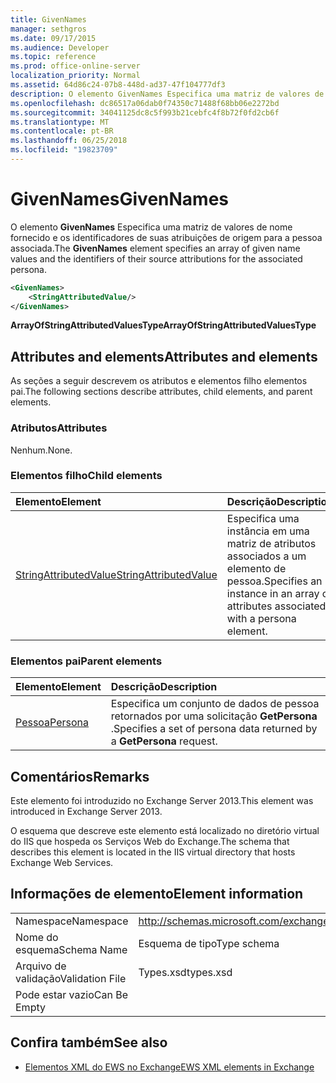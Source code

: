 ```yaml
---
title: GivenNames
manager: sethgros
ms.date: 09/17/2015
ms.audience: Developer
ms.topic: reference
ms.prod: office-online-server
localization_priority: Normal
ms.assetid: 64d86c24-07b8-448d-ad37-47f104777df3
description: O elemento GivenNames Especifica uma matriz de valores de nome fornecido e os identificadores de suas atribuições de origem para a pessoa associada.
ms.openlocfilehash: dc86517a06dab0f74350c71488f68bb06e2272bd
ms.sourcegitcommit: 34041125dc8c5f993b21cebfc4f8b72f0fd2cb6f
ms.translationtype: MT
ms.contentlocale: pt-BR
ms.lasthandoff: 06/25/2018
ms.locfileid: "19823709"
---
```

# <a name="givennames"></a><span data-ttu-id="0f09a-103">GivenNames</span><span class="sxs-lookup"><span data-stu-id="0f09a-103">GivenNames</span></span>

<span data-ttu-id="0f09a-104">O elemento **GivenNames** Especifica uma matriz de valores de nome fornecido e os identificadores de suas atribuições de origem para a pessoa associada.</span><span class="sxs-lookup"><span data-stu-id="0f09a-104">The **GivenNames** element specifies an array of given name values and the identifiers of their source attributions for the associated persona.</span></span> 
  
```xml
<GivenNames>
    <StringAttributedValue/>
</GivenNames>
```

 <span data-ttu-id="0f09a-105">**ArrayOfStringAttributedValuesType**</span><span class="sxs-lookup"><span data-stu-id="0f09a-105">**ArrayOfStringAttributedValuesType**</span></span>
## <a name="attributes-and-elements"></a><span data-ttu-id="0f09a-106">Attributes and elements</span><span class="sxs-lookup"><span data-stu-id="0f09a-106">Attributes and elements</span></span>

<span data-ttu-id="0f09a-107">As seções a seguir descrevem os atributos e elementos filho elementos pai.</span><span class="sxs-lookup"><span data-stu-id="0f09a-107">The following sections describe attributes, child elements, and parent elements.</span></span>
  
### <a name="attributes"></a><span data-ttu-id="0f09a-108">Atributos</span><span class="sxs-lookup"><span data-stu-id="0f09a-108">Attributes</span></span>

<span data-ttu-id="0f09a-109">Nenhum.</span><span class="sxs-lookup"><span data-stu-id="0f09a-109">None.</span></span>
  
### <a name="child-elements"></a><span data-ttu-id="0f09a-110">Elementos filho</span><span class="sxs-lookup"><span data-stu-id="0f09a-110">Child elements</span></span>

|<span data-ttu-id="0f09a-111">**Elemento**</span><span class="sxs-lookup"><span data-stu-id="0f09a-111">**Element**</span></span>|<span data-ttu-id="0f09a-112">**Descrição**</span><span class="sxs-lookup"><span data-stu-id="0f09a-112">**Description**</span></span>|
|:-----|:-----|
|[<span data-ttu-id="0f09a-113">StringAttributedValue</span><span class="sxs-lookup"><span data-stu-id="0f09a-113">StringAttributedValue</span></span>](stringattributedvalue.md) <br/> |<span data-ttu-id="0f09a-114">Especifica uma instância em uma matriz de atributos associados a um elemento de pessoa.</span><span class="sxs-lookup"><span data-stu-id="0f09a-114">Specifies an instance in an array of attributes associated with a persona element.</span></span>  <br/> |
   
### <a name="parent-elements"></a><span data-ttu-id="0f09a-115">Elementos pai</span><span class="sxs-lookup"><span data-stu-id="0f09a-115">Parent elements</span></span>

|<span data-ttu-id="0f09a-116">**Elemento**</span><span class="sxs-lookup"><span data-stu-id="0f09a-116">**Element**</span></span>|<span data-ttu-id="0f09a-117">**Descrição**</span><span class="sxs-lookup"><span data-stu-id="0f09a-117">**Description**</span></span>|
|:-----|:-----|
|[<span data-ttu-id="0f09a-118">Pessoa</span><span class="sxs-lookup"><span data-stu-id="0f09a-118">Persona</span></span>](persona.md) <br/> |<span data-ttu-id="0f09a-119">Especifica um conjunto de dados de pessoa retornados por uma solicitação **GetPersona** .</span><span class="sxs-lookup"><span data-stu-id="0f09a-119">Specifies a set of persona data returned by a **GetPersona** request.</span></span>  <br/> |
   
## <a name="remarks"></a><span data-ttu-id="0f09a-120">Comentários</span><span class="sxs-lookup"><span data-stu-id="0f09a-120">Remarks</span></span>

<span data-ttu-id="0f09a-121">Este elemento foi introduzido no Exchange Server 2013.</span><span class="sxs-lookup"><span data-stu-id="0f09a-121">This element was introduced in Exchange Server 2013.</span></span>
  
<span data-ttu-id="0f09a-122">O esquema que descreve este elemento está localizado no diretório virtual do IIS que hospeda os Serviços Web do Exchange.</span><span class="sxs-lookup"><span data-stu-id="0f09a-122">The schema that describes this element is located in the IIS virtual directory that hosts Exchange Web Services.</span></span>
  
## <a name="element-information"></a><span data-ttu-id="0f09a-123">Informações de elemento</span><span class="sxs-lookup"><span data-stu-id="0f09a-123">Element information</span></span>

|||
|:-----|:-----|
|<span data-ttu-id="0f09a-124">Namespace</span><span class="sxs-lookup"><span data-stu-id="0f09a-124">Namespace</span></span>  <br/> |http://schemas.microsoft.com/exchange/services/2006/types  <br/> |
|<span data-ttu-id="0f09a-125">Nome do esquema</span><span class="sxs-lookup"><span data-stu-id="0f09a-125">Schema Name</span></span>  <br/> |<span data-ttu-id="0f09a-126">Esquema de tipo</span><span class="sxs-lookup"><span data-stu-id="0f09a-126">Type schema</span></span>  <br/> |
|<span data-ttu-id="0f09a-127">Arquivo de validação</span><span class="sxs-lookup"><span data-stu-id="0f09a-127">Validation File</span></span>  <br/> |<span data-ttu-id="0f09a-128">Types.xsd</span><span class="sxs-lookup"><span data-stu-id="0f09a-128">types.xsd</span></span>  <br/> |
|<span data-ttu-id="0f09a-129">Pode estar vazio</span><span class="sxs-lookup"><span data-stu-id="0f09a-129">Can Be Empty</span></span>  <br/> ||
   
## <a name="see-also"></a><span data-ttu-id="0f09a-130">Confira também</span><span class="sxs-lookup"><span data-stu-id="0f09a-130">See also</span></span>



- [<span data-ttu-id="0f09a-131">Elementos XML do EWS no Exchange</span><span class="sxs-lookup"><span data-stu-id="0f09a-131">EWS XML elements in Exchange</span></span>](ews-xml-elements-in-exchange.md)


